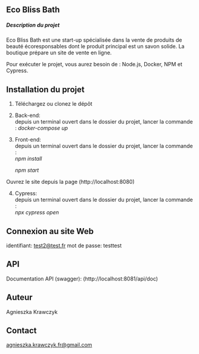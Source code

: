 ## Eco Bliss Bath  
  ##### Description du projet 
Eco Bliss Bath est une start-up spécialisée dans la vente de produits de beauté écoresponsables dont le produit principal est un savon solide. La boutique prépare un site de vente en ligne.
  
Pour exécuter le projet, vous aurez besoin de : Node.js, Docker, NPM et Cypress.
    
## Installation du projet
1. Téléchargez ou clonez le dépôt  
  
2. Back-end:  
depuis un terminal ouvert dans le dossier du projet, lancer la commande :
  _docker-compose up_

4. Front-end:  
depuis un terminal ouvert dans le dossier du projet, lancer la commande :  
  _npm install_  
  
    _npm start_  
  
Ouvrez le site depuis la page (http://localhost:8080)  
  
4. Cypress:  
depuis un terminal ouvert dans le dossier du projet, lancer la commande :   
_npx cypress open_  

## Connexion au site Web    
identifiant: test2@test.fr
mot de passe: testtest

## API
Documentation API (swagger): (http://localhost:8081/api/doc)  
  
## Auteur  
Agnieszka Krawczyk  
## Contact  
agnieszka.krawczyk.fr@gmail.com
